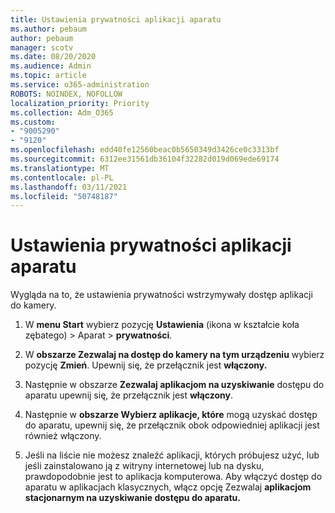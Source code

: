 ```yaml
---
title: Ustawienia prywatności aplikacji aparatu
ms.author: pebaum
author: pebaum
manager: scotv
ms.date: 08/20/2020
ms.audience: Admin
ms.topic: article
ms.service: o365-administration
ROBOTS: NOINDEX, NOFOLLOW
localization_priority: Priority
ms.collection: Adm_O365
ms.custom:
- "9005290"
- "9120"
ms.openlocfilehash: edd40fe12560beac0b5650349d3426ce0c3313bf
ms.sourcegitcommit: 6312ee31561db36104f32282d019d069ede69174
ms.translationtype: MT
ms.contentlocale: pl-PL
ms.lasthandoff: 03/11/2021
ms.locfileid: "50748187"
---
```

# <a name="camera-app-privacy-settings"></a>Ustawienia prywatności aplikacji aparatu

Wygląda na to, że ustawienia prywatności wstrzymywały dostęp aplikacji do kamery.

1.  W **menu Start** wybierz pozycję **Ustawienia** (ikona w kształcie koła zębatego) > Aparat   >  **prywatności**.

2.  W **obszarze Zezwalaj na dostęp do kamery na tym urządzeniu** wybierz pozycję **Zmień**. Upewnij się, że przełącznik jest **włączony.**

3.  Następnie w obszarze **Zezwalaj aplikacjom na uzyskiwanie** dostępu do aparatu upewnij się, że przełącznik jest **włączony**.

4.  Następnie w **obszarze Wybierz aplikacje, które** mogą uzyskać dostęp do aparatu,  upewnij się, że przełącznik obok odpowiedniej aplikacji jest również włączony.

5.  Jeśli na liście nie możesz znaleźć aplikacji, których próbujesz użyć, lub jeśli zainstalowano ją z witryny internetowej lub na dysku, prawdopodobnie jest to aplikacja komputerowa. Aby włączyć dostęp do aparatu w aplikacjach klasycznych, włącz opcję Zezwalaj **aplikacjom stacjonarnym na uzyskiwanie dostępu do aparatu.**